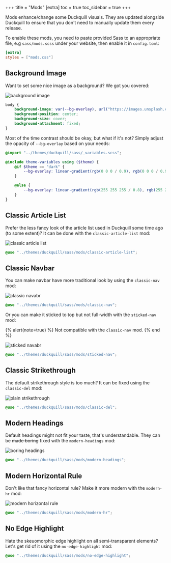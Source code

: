 +++
title = "Mods"
[extra]
toc = true
toc_sidebar = true
+++

Mods enhance/change some Duckquill visuals. They are updated alongside Duckquill to ensure that you don't need to manually update them every release.

To enable these mods, you need to paste provided Sass to an appropriate file, e.g `sass/mods.scss` under your website, then enable it in `config.toml`:

```toml
[extra]
styles = ["mods.css"]
```

## Background Image

Want to set some nice image as a background? We got you covered:

![background image](https://files.catbox.moe/no8vfc.png)

```scss
body {
    background-image: var(--bg-overlay), url("https://images.unsplash.com/photo-1523712999610-f77fbcfc3843");
    background-position: center;
    background-size: cover;
    background-attachment: fixed;
}
```

Most of the time contrast should be okay, but what if it's not? Simply adjust the opacity of `--bg-overlay` based on your needs:

```scss
@import "../themes/duckquill/sass/_variables.scss";

@include theme-variables using ($theme) {
    @if $theme == "dark" {
        --bg-overlay: linear-gradient(rgb(0 0 0 / 0.9), rgb(0 0 0 / 0.9));
    }

    @else {
        --bg-overlay: linear-gradient(rgb(255 255 255 / 0.8), rgb(255 255 255 / 0.8));
    }
}
```

## Classic Article List

Prefer the less fancy look of the article list used in Duckquill some time ago (to some extent)? It can be done with the `classic-article-list` mod:

![classic article list](https://files.catbox.moe/yf5feo.png)

```scss
@use "../themes/duckquill/sass/mods/classic-article-list";
```

## Classic Navbar

You can make navbar have more traditional look by using the `classic-nav` mod:

![classic navabr](https://files.catbox.moe/ga4dmv.png)

```scss
@use "../themes/duckquill/sass/mods/classic-nav";
```

Or you can make it sticked to top but not full-width with the `sticked-nav` mod:

{% alert(note=true) %}
Not compatible with the `classic-nav` mod.
{% end %}

![sticked navabr](https://files.catbox.moe/bfu3p7.png)

```scss
@use "../themes/duckquill/sass/mods/sticked-nav";
```

## Classic Strikethrough

The default strikethrough style is too much? It can be fixed using the `classic-del` mod:

![plain strikethrough](https://files.catbox.moe/y2tbwm.png)

```scss
@use "../themes/duckquill/sass/mods/classic-del";
```

## Modern Headings

Default headings might not fit your taste, that's understandable. They can be ~~made boring~~ fixed with the `modern-headings` mod:

![boring headings](https://files.catbox.moe/6ok740.png)

```scss
@use "../themes/duckquill/sass/mods/modern-headings";
```

## Modern Horizontal Rule

Don't like that fancy horizontal rule? Make it more modern with the `modern-hr` mod:

![modern horizontal rule](https://files.catbox.moe/qyqzoy.png)

```scss
@use "../themes/duckquill/sass/mods/modern-hr";
```

## No Edge Highlight

Hate the skeuomorphic edge highlight on all semi-transparent elements? Let's get rid of it using the `no-edge-highlight` mod:

```scss
@use "../themes/duckquill/sass/mods/no-edge-highlight";
```
